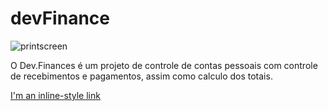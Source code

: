 # devFinance
![printscreen](https://user-images.githubusercontent.com/53675070/118326187-03d41400-b4db-11eb-9aff-395e02523c69.png)

O Dev.Finances é um projeto de controle de contas pessoais com controle de recebimentos e pagamentos, assim como calculo dos totais. <br/>

[I'm an inline-style link](https://www.google.com)
